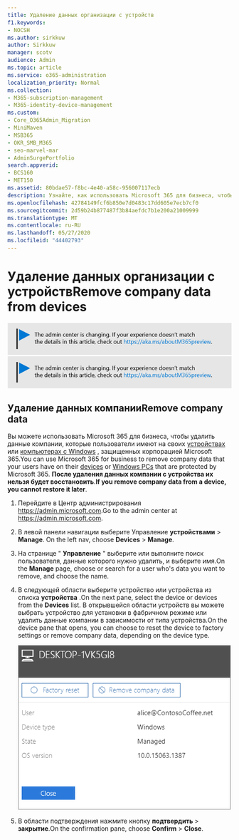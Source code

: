```yaml
---
title: Удаление данных организации с устройств
f1.keywords:
- NOCSH
ms.author: sirkkuw
author: Sirkkuw
manager: scotv
audience: Admin
ms.topic: article
ms.service: o365-administration
localization_priority: Normal
ms.collection:
- M365-subscription-management
- M365-identity-device-management
ms.custom:
- Core_O365Admin_Migration
- MiniMaven
- MSB365
- OKR_SMB_M365
- seo-marvel-mar
- AdminSurgePortfolio
search.appverid:
- BCS160
- MET150
ms.assetid: 80bdae57-f8bc-4e40-a58c-956007117ecb
description: Узнайте, как использовать Microsoft 365 для бизнеса, чтобы удалить данные компании, которые ваши пользователи имеют на своих устройствах или компьютерах с Windows.
ms.openlocfilehash: 42784149fcf6b850e7d0483c17dd605e7ecb7cf0
ms.sourcegitcommit: 2d59b24b877487f3b84aefdc7b1e200a21009999
ms.translationtype: MT
ms.contentlocale: ru-RU
ms.lasthandoff: 05/27/2020
ms.locfileid: "44402793"
---
```

# <a name="remove-company-data-from-devices"></a><span data-ttu-id="ecd73-103">Удаление данных организации с устройств</span><span class="sxs-lookup"><span data-stu-id="ecd73-103">Remove company data from devices</span></span>

<span data-ttu-id="ecd73-104">[![Надпись, оповещающая об изменении Центра администрирования. Дополнительные сведения см. на сайте aka.ms/aboutM365preview.](../media/m365admincenterchanging.png)](https://docs.microsoft.com/office365/admin/microsoft-365-admin-center-preview)</span><span class="sxs-lookup"><span data-stu-id="ecd73-104">[![Label to let you know the admin center is changing and you can find more details at aka.ms/aboutM365preview.](../media/m365admincenterchanging.png)](https://docs.microsoft.com/office365/admin/microsoft-365-admin-center-preview)</span></span>

## <a name="remove-company-data"></a><span data-ttu-id="ecd73-105">Удаление данных компании</span><span class="sxs-lookup"><span data-stu-id="ecd73-105">Remove company data</span></span>

<span data-ttu-id="ecd73-106">Вы можете использовать Microsoft 365 для бизнеса, чтобы удалить данные компании, которые пользователи имеют на своих [устройствах](app-protection-settings-for-android-and-ios.md) или [компьютерах с Windows](protection-settings-for-windows-10-devices.md) , защищенных корпорацией Microsoft 365.</span><span class="sxs-lookup"><span data-stu-id="ecd73-106">You can use Microsoft 365 for business to remove company data that your users have on their [devices](app-protection-settings-for-android-and-ios.md) or [Windows PCs](protection-settings-for-windows-10-devices.md) that are protected by Microsoft 365.</span></span> <span data-ttu-id="ecd73-107">**После удаления данных компании с устройства их нельзя будет восстановить**.</span><span class="sxs-lookup"><span data-stu-id="ecd73-107">**If you remove company data from a device, you cannot restore it later**.</span></span> 
  
1. <span data-ttu-id="ecd73-108">Перейдите в Центр администрирования <a href="https://go.microsoft.com/fwlink/p/?linkid=837890" target="_blank">https://admin.microsoft.com</a>.</span><span class="sxs-lookup"><span data-stu-id="ecd73-108">Go to the admin center at <a href="https://go.microsoft.com/fwlink/p/?linkid=837890" target="_blank">https://admin.microsoft.com</a>.</span></span>
    
2. <span data-ttu-id="ecd73-109">В левой панели навигации выберите Управление **устройствами** \> **Manage**.  </span><span class="sxs-lookup"><span data-stu-id="ecd73-109">On the left nav, choose **Devices**  \> **Manage**.</span></span>
  
3. <span data-ttu-id="ecd73-110">На странице " **Управление** " выберите или выполните поиск пользователя, данные которого нужно удалить, и выберите имя.</span><span class="sxs-lookup"><span data-stu-id="ecd73-110">On the **Manage** page, choose or search for a user who's data you want to remove, and choose the name.</span></span> 
    
4. <span data-ttu-id="ecd73-111">В следующей области выберите устройство или устройства из списка **устройства** .</span><span class="sxs-lookup"><span data-stu-id="ecd73-111">On the next pane, select the device or devices from the **Devices** list.</span></span> <span data-ttu-id="ecd73-112">В открывшейся области устройств вы можете выбрать устройство для установки в фабричном режиме или удалить данные компании в зависимости от типа устройства.</span><span class="sxs-lookup"><span data-stu-id="ecd73-112">On the device pane that opens, you can choose to reset the device to factory settings or remove company data, depending on the device type.</span></span> 
    
    ![На панели удаление данных компании выберите устройство, из которого необходимо удалить данные.](../media/resetorremove.png)
  
5. <span data-ttu-id="ecd73-114">В области подтверждения нажмите кнопку **подтвердить** \> **закрытие**.</span><span class="sxs-lookup"><span data-stu-id="ecd73-114">On the confirmation pane, choose **Confirm** \> **Close**.</span></span>
    



